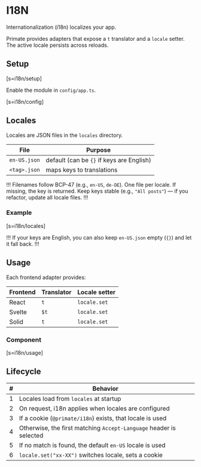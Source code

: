 # I18N

Internationalization (i18n) localizes your app.

Primate provides adapters that expose a `t` translator and a `locale` setter.
The active locale persists across reloads.

## Setup

[s=i18n/setup]

Enable the module in `config/app.ts`.

[s=i18n/config]

## Locales

Locales are JSON files in the `locales` directory.

| File         | Purpose                                   |
| ------------ | ----------------------------------------- |
| `en-US.json` | default (can be `{}` if keys are English) |
| `<tag>.json` | maps keys to translations                 |

!!!
Filenames follow BCP-47 (e.g., `en-US`, `de-DE`). One file per locale. If
missing, the key is returned. Keep keys stable (e.g., `"All posts"`) —
if you refactor, update all locale files.
!!!

### Example

[s=i18n/locales]

!!!
If your keys are English, you can also keep `en-US.json` empty (`{}`) and let
it fall back.
!!!

## Usage

Each frontend adapter provides:

| Frontend | Translator   | Locale setter |
| -------- | ------------ | ------------- |
| React    | `t`          | `locale.set`  |
| Svelte   | `$t`         | `locale.set`  |
| Solid    | `t`          | `locale.set`  |

### Component

[s=i18n/usage]

## Lifecycle

| # | Behavior                                                           |
| - | ------------------------------------------------------------------ |
| 1 | Locales load from `locales` at startup                             |
| 2 | On request, i18n applies when locales are configured               |
| 3 | If a cookie (`@primate/i18n`) exists, that locale is used          |
| 4 | Otherwise, the first matching `Accept-Language` header is selected |
| 5 | If no match is found, the default `en-US` locale is used           |
| 6 | `locale.set("xx-XX")` switches locale, sets a cookie               |
